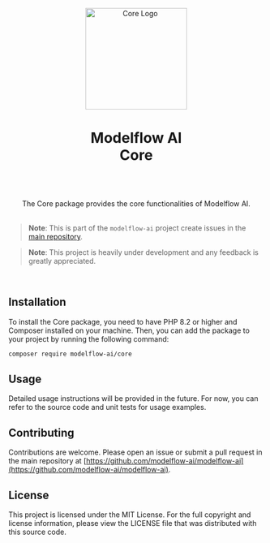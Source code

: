 <br/>
<div align="center">
 <img alt="Core Logo" src="https://avatars.githubusercontent.com/u/152068817?s=768&amp;v=4" width="200" height="200">
</div>

<h1 align="center">
Modelflow AI<br/>
Core<br/>
<br/>
</h1>

<br/>

<div align="center">
The Core package provides the core functionalities of Modelflow AI.
</div>

<br/>

> **Note**:
> This is part of the `modelflow-ai` project create issues in the [main repository](https://github.com/modelflow-ai/.github).

> **Note**:
> This project is heavily under development and any feedback is greatly appreciated.

<br/>

## Installation

To install the Core package, you need to have PHP 8.2 or higher and Composer installed on your machine. Then, you can
add the package to your project by running the following command:

```bash
composer require modelflow-ai/core
```

## Usage

Detailed usage instructions will be provided in the future. For now, you can refer to the source code and unit tests for
usage examples.

## Contributing

Contributions are welcome. Please open an issue or submit a pull request in the main repository
at [https://github.com/modelflow-ai/modelflow-ai](https://github.com/modelflow-ai/modelflow-ai).

## License

This project is licensed under the MIT License. For the full copyright and license information, please view the LICENSE
file that was distributed with this source code.
